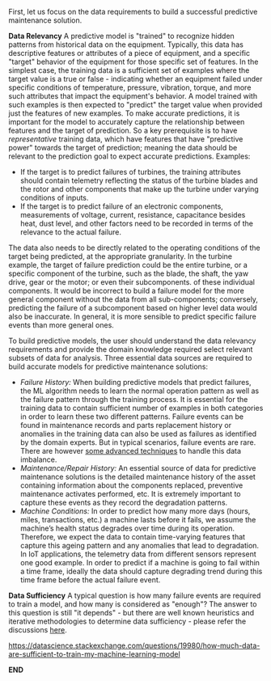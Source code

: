 First, let us focus on the data requirements to build a successful predictive maintenance solution.

**Data Relevancy** A predictive model is "trained" to recognize hidden patterns from historical data on the equipment. Typically, this data has descriptive features or attributes of a piece of equipment, and a specific "target" behavior of the equipment for those specific set of features. In the simplest case, the training data is a sufficient set of examples where the target value is a  true or false - indicating whether an equipment failed under specific conditions of temperature, pressure, vibration, torque, and more such attributes that impact the equipment's behavior. A model trained with such examples is then expected to "predict" the target value when provided just the features of new examples. To make accurate predictions, it is important for the model to accurately capture the relationship between features and the target of prediction. So a key prerequisite is to have *representative* training data, which have features that have "predictive power" towards the target of prediction; meaning the data should be relevant to the prediction goal to expect accurate predictions. Examples:

- If the target is to predict failures of turbines, the training attributes should contain telemetry reflecting the status of the turbine blades and the rotor and other components that make up the turbine under varying conditions of inputs.
- If the target is to predict failure of an electronic components, measurements of voltage, current, resistance, capacitance besides heat, dust level, and other factors need to be recorded in terms of the relevance to the actual failure.

The data also needs to be directly related to the operating conditions of the target being predicted, at the appropriate granularity. In the turbine example, the target of failure prediction could be the entire turbine, or a specific component of the turbine, such as the blade, the shaft, the yaw drive, gear or the motor; or even their subcomponents.  of these individual components. It would be incorrect to build a failure model for the more general component without the data from all sub-components; conversely, predicting the failure of a subcomponent based on higher level data would also be inaccurate. In general, it is more sensible to predict specific failure events than more general ones.

To build predictive models, the user should understand the data relevancy requirements and provide the domain knowledge required select relevant subsets of data for analysis. Three essential data sources are required to build accurate models for predictive maintenance solutions:

- *Failure History:* When building predictive models that predict failures, the ML algorithm needs to learn the normal operation pattern as well as the failure pattern through the training process. It is essential for the training data to contain sufficient number of examples in both categories in order to learn these two different patterns. Failure events can be found in maintenance records and parts replacement history or anomalies in the training data can also be used as failures as identified by the domain experts. But in typical scenarios, failure events are rare. There are however [some advanced techniques](https://blogs.technet.microsoft.com/machinelearning/2016/04/19/evaluating-failure-prediction-models-for-predictive-maintenance/) to handle this data imbalance.
- *Maintenance/Repair History:* An essential source of data for predictive maintenance solutions is the detailed maintenance history of the asset containing information about the components replaced, preventive maintenance activates performed, etc. It is extremely important to capture these events as they record the degradation patterns.
- *Machine Conditions:* In order to predict how many more days (hours, miles, transactions, etc.) a machine lasts before it fails, we assume the machine’s health status degrades over time during its operation. Therefore, we expect the data to contain time-varying features that capture this ageing pattern and any anomalies that lead to degradation. In IoT applications, the telemetry data from different sensors represent one good example. In order to predict if a machine is going to fail within a time frame, ideally the data should capture degrading trend during this time frame before the actual failure event.

**Data Sufficiency** A typical question is how many failure events are required to train a model, and how many is considered as "enough"? The answer to this question is still "it depends" - but there are well known heuristics and iterative methodologies to determine data sufficiency - please refer the discussions [here](https://machinelearningmastery.com/much-training-data-required-machine-learning/).

https://datascience.stackexchange.com/questions/19980/how-much-data-are-sufficient-to-train-my-machine-learning-model

**END**
